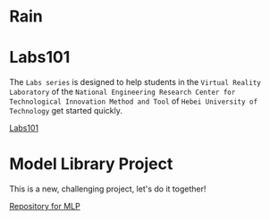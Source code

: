 # Rain

# Labs101


The `Labs series` is designed to help students in the `Virtual Reality Laboratory` of the `National Engineering Research Center for Technological Innovation Method and Tool` of `Hebei University of Technology` get started quickly.

[Labs101](https://space.bilibili.com/397578068/channel/collectiondetail?sid=1742668)

# Model Library Project

This is a new, challenging project, let's do it together!

[Repository for MLP](https://github.com/rainwl/Model-Library-Project)


